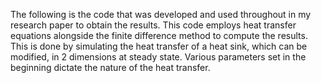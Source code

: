 The following is the code that was developed and used throughout in my research paper to obtain the results.
This code employs heat transfer equations alongside the finite difference method to compute the results.
This is done by simulating the heat transfer of a heat sink, which can be modified, in 2 dimensions at steady state.
Various parameters set in the beginning dictate the nature of the heat transfer.
